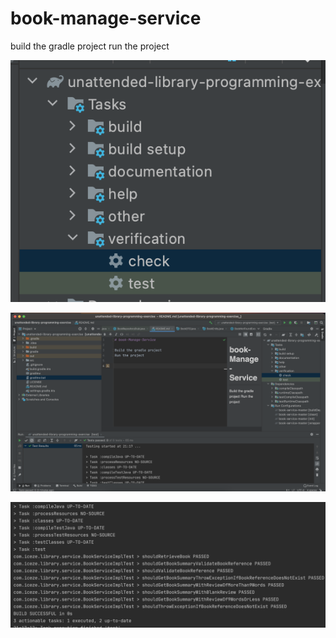 # book-manage-service

build the gradle project 
run the project


![alt-text](src/main/resources/Screenshot2.png "optional-title")

![alt-text](src/main/resources/Screenshot1.png "optional-title")

![alt-text](src/main/resources/Screenshot3.png "optional-title")
 